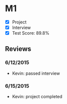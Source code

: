 # M1

- [x] Project 
- [x] Interview
- [x] Test Score: 89.8%

## Reviews

### 6/12/2015

- Kevin: passed interview

### 6/15/2015

- Kevin: project completed
